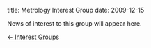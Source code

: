 title: Metrology Interest Group
date: 2009-12-15 

News of interest to this group will appear here.

[&larr; Interest Groups](/4m-association/interest-groups.html)